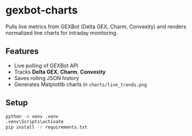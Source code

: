 # gexbot-charts

Pulls live metrics from GEXBot (Delta GEX, Charm, Convexity) and renders normalized line charts for intraday monitoring.

## Features
- Live polling of GEXBot API
- Tracks **Delta GEX**, **Charm**, **Convexity**
- Saves rolling JSON history
- Generates Matplotlib charts in `charts/live_trends.png`

## Setup
```bash
python -m venv .venv
.venv\Scripts\activate
pip install -r requirements.txt
